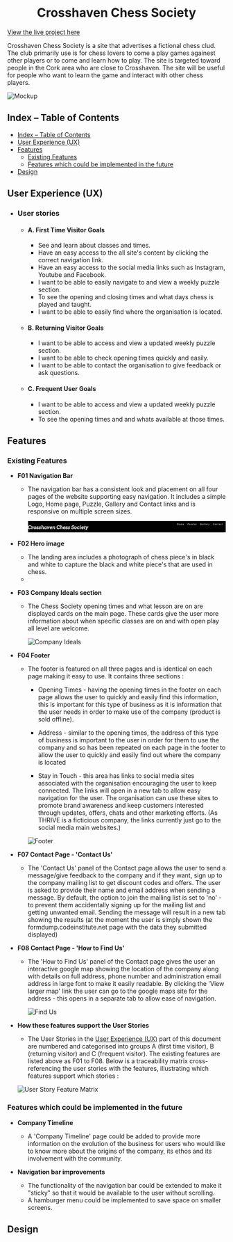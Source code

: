 <h1 align="center">Crosshaven Chess Society</h1>

[View the live project here](https://pdoylec.github.io/Portfolio-1-Project/index.html)

Crosshaven Chess Society is a site that advertises a fictional chess clud. The club primarily use is for chess lovers to come a play games againest other players or to come and learn how to play. The site is targeted toward people in the Cork area who are close to Crosshaven. The site will be useful for people who want to learn the game and interact with other chess players.

![Mockup](doc)

## Index – Table of Contents

- [Index – Table of Contents](#index--table-of-contents)
- [User Experience (UX)](#user-experience-ux)
- [Features](#features)
  - [Existing Features](#existing-features)
  - [Features which could be implemented in the future](#features-which-could-be-implemented-in-the-future)
- [Design](#design)

## User Experience (UX)

-   ### User stories

    -   #### A. First Time Visitor Goals

        - See  and learn about classes and times.
        - Have an easy access to the all site's content by clicking the correct navigation link.
        - Have an easy access to the social media links such as Instagram, Youtube and Facebook.
        - I want to be able to easily navigate to and view a weekly puzzle section.
        - To see the opening and closing times and what days chess is played and taught.
        - I want to be able to easily find where the organisation is located.
        
  

    -   #### B. Returning Visitor Goals

        - I want to be able to access and view a updated weekly puzzle section.
        - I want to be able to check opening times quickly and easily.
        - I want to be able to contact the organisation to give feedback or ask questions.

    -   #### C. Frequent User Goals
         - I want to be able to access and view a updated weekly puzzle section.
         - To see the opening times and and whats available at those times.
     

## Features

### Existing Features

-   __F01 Navigation Bar__

    - The navigation bar has a consistent look and placement on all four pages of the website supporting easy navigation.  It includes a simple Logo, Home page, Puzzle, Gallery and Contact links and is responsive on multiple screen sizes.

      ![Navbar](documentation/nav-bar.jpg)
    

-   __F02 Hero image__

    - The landing area includes a photograph of chess piece's in black and white to capture the black and white piece's that are used in chess.
    - 

- __F03 Company Ideals section__

    - The Chess Society opening times and what lesson are on are displayed cards on the main page.  These cards give the user more information about when specific classes are on and with open play all level are welcome.
    
      ![Company Ideals](documentation/supp-images/f04-company-ideals.png)

- __F04 Footer__

    - The footer is featured on all three pages and is identical on each page making it easy to use.  It contains three sections :

        - Opening Times - having the opening times in the footer on each page allows the user to quickly and easily find this information, this is important for this type of business as it is information that the user needs in order to make use of the company (product is sold offline).

        - Address - similar to the opening times, the address of this type of business is important to the user in order for them to use the company and so has been repeated on each page in the footer to allow the user to quickly and easily find out where the company is located 

        - Stay in Touch - this area has links to social media sites associated with the organisation encouraging the user to keep connected.  The links will open in a new tab to allow easy navigation for the user. The organisation can use these sites to promote brand awareness and keep customers interested through updates, offers, chats and other marketing efforts. (As THRIVE is a ficticious company, the links currently just go to the social media main websites.)

      ![Footer](documentation/supp-images/f05-footer.png)


- __F07 Contact Page - 'Contact Us'__

    - The 'Contact Us' panel of the Contact page allows the user to send a message/give feedback to the company and if they want, sign up to the company mailing list to get discount codes and offers.  The user is asked to provide their name and email address when sending a message. By default, the option to join the mailing list is set to 'no' - to prevent them accidentally signing up for the mailing list and getting unwanted email. Sending the message will result in a new tab showing the results (at the moment the user is simply shown the formdump.codeinstitute.net page with the data they submitted displayed)



- __F08 Contact Page - 'How to Find Us'__

    - The 'How to Find Us' panel of the Contact page gives the user an interactive google map showing the location of the company along with details on full address, phone number and administration email address in large font to make it easily readable.  By clicking the 'View larger map' link the user can go to the google maps site for the address - this opens in a separate tab to allow ease of navigation.

      ![Find Us](documentation/supp-images/f08-find-us.png)


- __How these features support the User Stories__

    - The User Stories in the [User Experience (UX)](#user-experience-ux) part of this document are numbered and categorised into groups A (first time visitor), B (returning visitor) and C (frequent visitor).  The existing features are listed above as F01 to F08.  Below is a traceability matrix cross-referencing the user stories with the features, illustrating which features support which stories :

    ![User Story Feature Matrix](documentation/supp-images/us-feat-matrix.png)

### Features which could be implemented in the future

- __Company Timeline__
    - A 'Company Timeline' page could be added to provide more information on the evolution of the business for users who would like to know more about the origins of the company, its ethos and its involvement with the community.

- __Navigation bar improvements__
    - The functionality of the navigation bar could be extended to make it "sticky" so that it would be available to the user without scrolling.
    - A hamburger menu could be implemented to save space on smaller screens.

## Design
